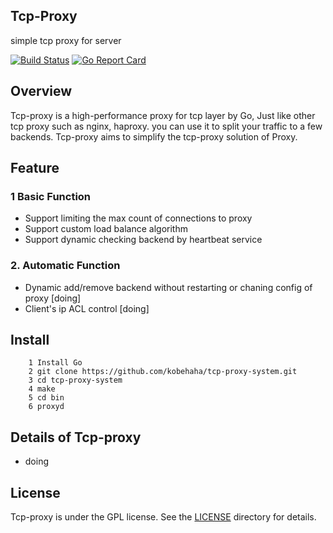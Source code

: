 
## Tcp-Proxy
simple tcp proxy for server

[![Build Status](https://travis-ci.org/kobehaha/tcp-proxy-system.svg?branch=master)](https://travis-ci.org/YOUR/PROJECT)
[![Go Report Card](https://goreportcard.com/badge/github.com/kobehaha/tcp-proxy-system)](https://goreportcard.com/report/github.com/kobehaha/tcp-proxy-system)

## Overview

Tcp-proxy is a high-performance proxy for tcp layer by Go, Just like other tcp proxy such as nginx, haproxy. you can use it to split your traffic to a few backends. Tcp-proxy aims to simplify the tcp-proxy solution of Proxy.

## Feature 

### 1 Basic Function
- Support limiting the max count of connections to proxy 
- Support custom load balance algorithm
- Support dynamic checking backend by heartbeat service

### 2. Automatic Function
- Dynamic add/remove backend without restarting or chaning config of proxy [doing]
- Client's ip ACL control [doing]


## Install

```
    1 Install Go
    2 git clone https://github.com/kobehaha/tcp-proxy-system.git
    3 cd tcp-proxy-system
    4 make 
    5 cd bin
    6 proxyd 

```


## Details of Tcp-proxy

- doing 

## License

Tcp-proxy is under the GPL license. See the [LICENSE](./LICENSE) directory for details.




